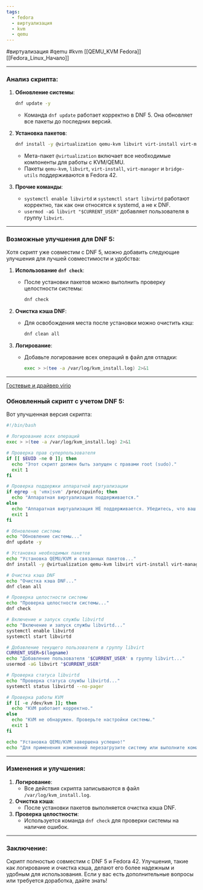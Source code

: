 ```yaml
---
tags:
  - fedora
  - виртуализация
  - kvm
  - qemu
---
```

#виртуализация #qemu #kvm
[[QEMU_KVM  Fedora]]
[[Fedora_Linux_Начало]]


---

### Анализ скрипта:
1. **Обновление системы**:
   ```bash
   dnf update -y
   ```
   - Команда `dnf update` работает корректно в DNF 5. Она обновляет все пакеты до последних версий.

2. **Установка пакетов**:
   ```bash
   dnf install -y @virtualization qemu-kvm libvirt virt-install virt-manager bridge-utils
   ```
   - Мета-пакет `@virtualization` включает все необходимые компоненты для работы с KVM/QEMU.
   - Пакеты `qemu-kvm`, `libvirt`, `virt-install`, `virt-manager` и `bridge-utils` поддерживаются в Fedora 42.

3. **Прочие команды**:
   - `systemctl enable libvirtd` и `systemctl start libvirtd` работают корректно, так как они относятся к systemd, а не к DNF.
   - `usermod -aG libvirt "$CURRENT_USER"` добавляет пользователя в группу `libvirt`.

---

### Возможные улучшения для DNF 5:
Хотя скрипт уже совместим с DNF 5, можно добавить следующие улучшения для лучшей совместимости и удобства:

1. **Использование `dnf check`**:
   - После установки пакетов можно выполнить проверку целостности системы:
     ```bash
     dnf check
     ```

2. **Очистка кэша DNF**:
   - Для освобождения места после установки можно очистить кэш:
     ```bash
     dnf clean all
     ```

3. **Логирование**:
   - Добавьте логирование всех операций в файл для отладки:
     ```bash
     exec > >(tee -a /var/log/kvm_install.log) 2>&1
     ```

---
[Гостевые и драйвер virio](https://fedorapeople.org/groups/virt/virtio-win/direct-downloads/archive-virtio/virtio-win-0.1.285-1/ "гостевые и драйвера virtio")
### Обновленный скрипт с учетом DNF 5:
Вот улучшенная версия скрипта:

```bash
#!/bin/bash

# Логирование всех операций
exec > >(tee -a /var/log/kvm_install.log) 2>&1

# Проверка прав суперпользователя
if [[ $EUID -ne 0 ]]; then
  echo "Этот скрипт должен быть запущен с правами root (sudo)."
  exit 1
fi

# Проверка поддержки аппаратной виртуализации
if egrep -q 'vmx|svm' /proc/cpuinfo; then
  echo "Аппаратная виртуализация поддерживается."
else
  echo "Аппаратная виртуализация НЕ поддерживается. Убедитесь, что ваш процессор поддерживает Intel VT-x или AMD-V."
  exit 1
fi

# Обновление системы
echo "Обновление системы..."
dnf update -y

# Установка необходимых пакетов
echo "Установка QEMU/KVM и связанных пакетов..."
dnf install -y @virtualization qemu-kvm libvirt virt-install virt-manager bridge-utils

# Очистка кэша DNF
echo "Очистка кэша DNF..."
dnf clean all

# Проверка целостности системы
echo "Проверка целостности системы..."
dnf check

# Включение и запуск службы libvirtd
echo "Включение и запуск службы libvirtd..."
systemctl enable libvirtd
systemctl start libvirtd

# Добавление текущего пользователя в группу libvirt
CURRENT_USER=$(logname)
echo "Добавление пользователя '$CURRENT_USER' в группу libvirt..."
usermod -aG libvirt "$CURRENT_USER"

# Проверка статуса libvirtd
echo "Проверка статуса службы libvirtd..."
systemctl status libvirtd --no-pager

# Проверка работы KVM
if [[ -e /dev/kvm ]]; then
  echo "KVM работает корректно."
else
  echo "KVM не обнаружен. Проверьте настройки системы."
  exit 1
fi

echo "Установка QEMU/KVM завершена успешно!"
echo "Для применения изменений перезагрузите систему или выполните команду 'newgrp libvirt'."
```

---

### Изменения и улучшения:
1. **Логирование**:
   - Все действия скрипта записываются в файл `/var/log/kvm_install.log`.
2. **Очистка кэша**:
   - После установки пакетов выполняется очистка кэша DNF.
3. **Проверка целостности**:
   - Используется команда `dnf check` для проверки системы на наличие ошибок.

---

### Заключение:
Скрипт полностью совместим с DNF 5 и Fedora 42. Улучшения, такие как логирование и очистка кэша, делают его более надежным и удобным для использования. Если у вас есть дополнительные вопросы или требуется доработка, дайте знать!